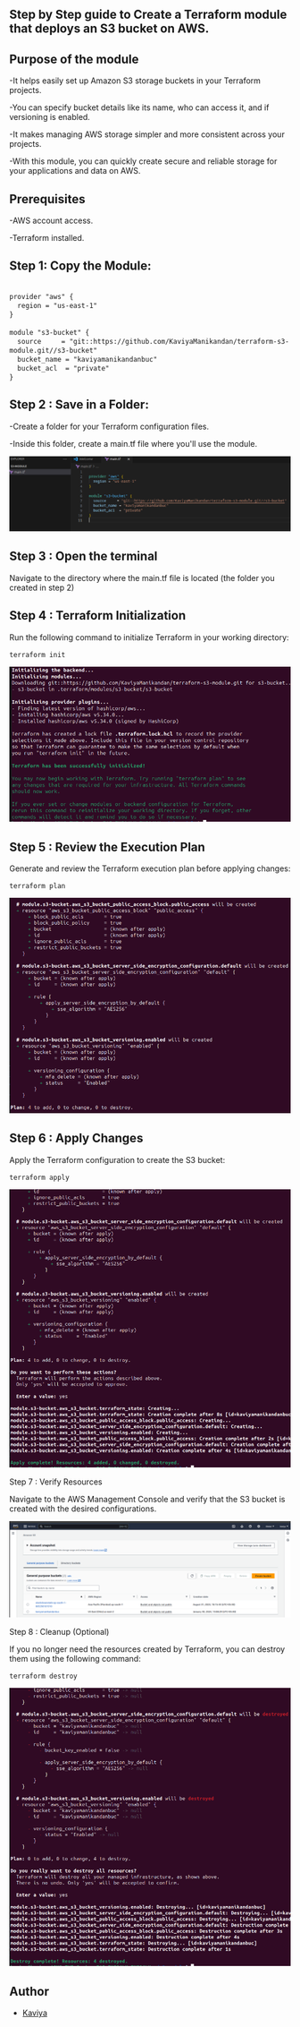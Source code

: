 ## Step by Step guide to Create a Terraform module that deploys an S3 bucket on AWS.

## Purpose of the module
-It helps easily set up Amazon S3 storage buckets in your Terraform projects.

-You can specify bucket details like its name, who can access it, and if versioning is enabled.

-It makes managing AWS storage simpler and more consistent across your projects.

-With this module, you can quickly create secure and reliable storage for your applications and data on AWS.

## Prerequisites
-AWS account access.

-Terraform installed.

## Step 1: Copy the Module: 

```hcl

provider "aws" {
  region = "us-east-1"
}

module "s3-bucket" {
  source     = "git::https://github.com/KaviyaManikandan/terraform-s3-module.git//s3-bucket"
  bucket_name = "kaviyamanikandanbuc"
  bucket_acl  = "private"
}

```
## Step 2 : Save in a Folder: 

-Create a folder for your Terraform configuration files. 

-Inside this folder, create a main.tf file where you'll use the module. 

![save in a folder](s3-module.png)


## Step 3 : Open the terminal

Navigate to the directory where the main.tf file is located (the folder you created in step 2)

## Step 4 : Terraform Initialization

Run the following command to initialize Terraform in your working directory:

```
terraform init
```
![Open the terminal](init.png)

## Step 5 : Review the Execution Plan

Generate and review the Terraform execution plan before applying changes:

```
terraform plan
```
![execute plan](plan.png)

## Step 6 : Apply Changes

Apply the Terraform configuration to create the S3 bucket:

```
terraform apply
```
![apply](apply.png)

Step 7 : Verify Resources

Navigate to the AWS Management Console and verify that the S3 bucket is created with the desired configurations.

![bucket created](created-s3buc.png)

Step 8 : Cleanup (Optional)

If you no longer need the resources created by Terraform, you can destroy them using the following command:

```
terraform destroy
```
![bucket destroyed](destroy.png)

## Author

- [Kaviya](https://github.com/KaviyaManikandan)
